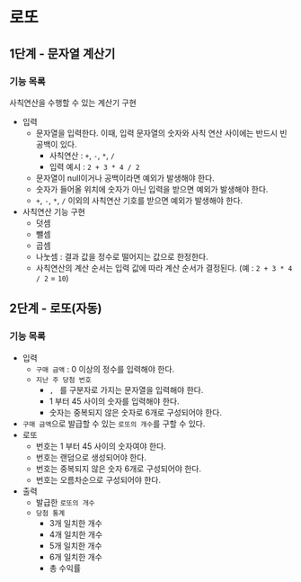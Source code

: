 # 로또

## 1단계 - 문자열 계산기

### 기능 목록

사칙연산을 수행할 수 있는 계산기 구현

- 입력
  - 문자열을 입력한다. 이때, 입력 문자열의 숫자와 사칙 연산 사이에는 반드시 빈 공백이 있다.
    - 사칙연산 : `+`, `-`, `*`, `/`
    - 입력 예시 : `2 + 3 * 4 / 2`
  - 문자열이 null이거나 공백이라면 예외가 발생해야 한다.
  - 숫자가 들어올 위치에 숫자가 아닌 입력을 받으면 예외가 발생해야 한다.
  - `+`, `-`, `*`, `/` 이외의 사칙연산 기호를 받으면 예외가 발생해야 한다.
- 사칙연산 기능 구현
  - 덧셈
  - 뺄셈
  - 곱셈
  - 나눗셈 : 결과 값을 정수로 떨어지는 값으로 한정한다.
  - 사칙연산의 계산 순서는 입력 값에 따라 계산 순서가 결정된다. (예 : `2 + 3 * 4 / 2` = `10`)

## 2단계 - 로또(자동)

### 기능 목록

- 입력
  - `구매 금액` : 0 이상의 정수를 입력해야 한다.
  - `지난 주 당첨 번호`
    - `, ` 를 구분자로 가지는 문자열을 입력해야 한다. 
    - 1 부터 45 사이의 숫자를 입력해야 한다.
    - 숫자는 중복되지 않은 숫자로 6개로 구성되어야 한다.
- `구매 금액`으로 발급할 수 있는 `로또의 개수`를 구할 수 있다.
- 로또
  - 번호는 1 부터 45 사이의 숫자여야 한다.
  - 번호는 랜덤으로 생성되어야 한다. 
  - 번호는 중복되지 않은 숫자 6개로 구성되어야 한다.
  - 번호는 오름차순으로 구성되어야 한다.
- 출력
  - 발급한 `로또의 개수`
  - `당첨 통계`
    - 3개 일치한 개수
    - 4개 일치한 개수
    - 5개 일치한 개수
    - 6개 일치한 개수
    - 총 수익률
